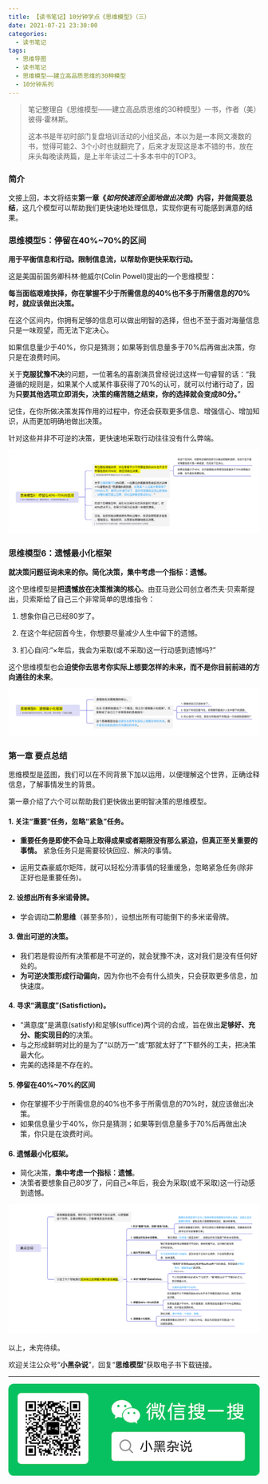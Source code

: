 ```yaml
---
title: 【读书笔记】10分钟学点《思维模型》（三）
date: 2021-07-21 23:30:00
categories:
  - 读书笔记
tags:
  - 思维导图
  - 读书笔记
  - 思维模型——建立高品质思维的30种模型
  - 10分钟系列
---
```



> 笔记整理自《思维模型——建立高品质思维的30种模型》一书，作者（美）彼得·霍林斯。
>
> 这本书是年初时部门复盘培训活动的小组奖品，本以为是一本网文凑数的书，觉得可能2、3个小时也就翻完了，后来才发现这是本不错的书，放在床头每晚读两篇，是上半年读过二十多本书中的TOP3。



### 简介

文接上回，本文将结束**第一章《*如何快速而全面地做出决策*》**内容，并做**简要总结**，这几个模型可以帮助我们更快速地处理信息，实现你更有可能感到满意的结果。



### 思维模型5：停留在40%~70%的区间

**用于平衡信息和行动。限制信息流，以帮助你更快采取行动。**



这是美国前国务卿科林·鲍威尔(Colin Powell)提出的一个思维模型：

**每当面临艰难抉择，你在掌握不少于所需信息的40%也不多于所需信息的70%时，就应该做出决策。**



在这个区间内，你拥有足够的信息可以做出明智的选择，但也不至于面对海量信息只是一味观望，而无法下定决心。

如果信息量少于40%，你只是猜测；如果等到信息量多于70%后再做出决策，你只是在浪费时间。



关于**克服犹豫不决**的问题，一位著名的喜剧演员曾经说过这样一句睿智的话：“我遵循的规则是，如果某个人或某件事获得了70%的认可，就可以付诸行动了，因为**只要其他选项立即消失，决策的痛苦随之结束，你的选择就会变成80分。**”



记住，在你所做决策发挥作用的过程中，你还会获取更多信息、增强信心、增加知识，从而更加明确地做出决策。

针对这些并非不可逆的决策，更快速地采取行动往往没有什么弊端。



![思维模型5：停留在40%_70%的区间](https://raw.githubusercontent.com/wuruofan/image_repo/main/img/%E6%80%9D%E7%BB%B4%E6%A8%A1%E5%9E%8B5%EF%BC%9A%E5%81%9C%E7%95%99%E5%9C%A840%25_70%25%E7%9A%84%E5%8C%BA%E9%97%B4.png)



### 思维模型6：遗憾最小化框架

**就决策问题征询未来的你。简化决策，集中考虑一个指标：遗憾。**


这个思维模型是**把遗憾放在决策推演的核心**。由亚马逊公司创立者杰夫·贝索斯提出，贝索斯给了自己三个非常简单的思维指令：

1. 想象你自己已经80岁了。

2. 在这个年纪回首今生，你想要尽量减少人生中留下的遗憾。

3. 扪心自问:“×年后，我会为采取(或不采取)这一行动感到遗憾吗?”

这个思维模型也会**迫使你去思考你实际上想要怎样的未来，而不是你目前前进的方向通往的未来**。

![思维模型6：遗憾最小化框架](https://raw.githubusercontent.com/wuruofan/image_repo/main/img/%E6%80%9D%E7%BB%B4%E6%A8%A1%E5%9E%8B6%EF%BC%9A%E9%81%97%E6%86%BE%E6%9C%80%E5%B0%8F%E5%8C%96%E6%A1%86%E6%9E%B6.png)



### 第一章 要点总结

思维模型是蓝图，我们可以在不同背景下加以运用，以便理解这个世界，正确诠释信息，了解事情发生的背景。



第一章介绍了六个可以帮助我们更快做出更明智决策的思维模型。



#### 1. 关注“重要”任务，忽略“紧急”任务。

- **重要任务是即使不会马上取得成果或者期限没有那么紧迫，但真正至关重要的事情。** 紧急任务只是需要较快回应、解决的事情。

- 运用艾森豪威尔矩阵，就可以轻松分清事情的轻重缓急，忽略紧急任务(除非正好也是重要任务)。

#### 2. 设想出所有多米诺骨牌。

- 学会调动**二阶思维**（甚至多阶），设想出所有可能倒下的多米诺骨牌。

#### 3. 做出可逆的决策。

- 我们若是假设所有决策都是不可逆的，就会犹豫不决，这对我们是没有任何好处的。
- **为可逆决策形成行动偏向**，因为你也不会有什么损失，只会获取更多信息，加快速度。

#### 4. 寻求“满意度”(Satisfiction)。

- “满意度”是满意(satisfy)和足够(suffice)两个词的合成，旨在做出**足够好、充分、能实现目的**的决策。
- 与之形成鲜明对比的是为了“以防万一”或“那就太好了”下额外的工夫，把决策最大化。
- 完美的选择是不存在的。

#### 5. 停留在40%~70%的区间

- 你在掌握不少于所需信息的40%也不多于所需信息的70%时，就应该做出决策。
- 如果信息量少于40%，你只是猜测；如果等到信息量多于70%后再做出决策，你只是在浪费时间。

#### 6. 遗憾最小化框架。

- 简化决策，**集中考虑一个指标：遗憾**。
- 决策者要想象自己80岁了，问自己×年后，我会为采取(或不采取)这一行动感到遗憾。



![思维模型_第一章_要点总结](https://raw.githubusercontent.com/wuruofan/image_repo/main/img/%E6%80%9D%E7%BB%B4%E6%A8%A1%E5%9E%8B_%E7%AC%AC%E4%B8%80%E7%AB%A0_%E8%A6%81%E7%82%B9%E6%80%BB%E7%BB%93.png)



<p>
以上，未完待续。

欢迎关注公众号“**小黑杂说**”，回复“**思维模型**”获取电子书下载链接。
<p>

---

![小黑杂说](https://raw.githubusercontent.com/wuruofan/wuruofan.github.io/master/img/qr-wechat-large.png)
